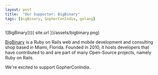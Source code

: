 ```yaml
---
layout: post
title:  "Our Supporter: BigBinary"
tags: [BigBinary, GopherConIndia, golang]
---
```


![BigBinary]({{ site.url }}/assets/bigbinary.png) 

[BigBinary](http://bigbinary.com/) is a Ruby on Rails web and mobile development and consulting shop based in Miami, Florida. Founded in 2010, it hosts developers that have contributed to and are part of many Open-Source projects, namely Ruby on Rails.

We're excited to support GopherConIndia.

